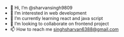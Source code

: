 - 👋 Hi, I’m @sharvansingh9809
- 👀 I’m interested in web development
- 🌱 I’m currently learning react and java script
- 💞️ I’m looking to collaborate on frontend project
- 📫 How to reach me singhsharvan6388@gmail.com

<!---
sharvansingh9809/sharvansingh9809 is a ✨ special ✨ repository because its `README.md` (this file) appears on your GitHub profile.
You can click the Preview link to take a look at your changes.
--->
